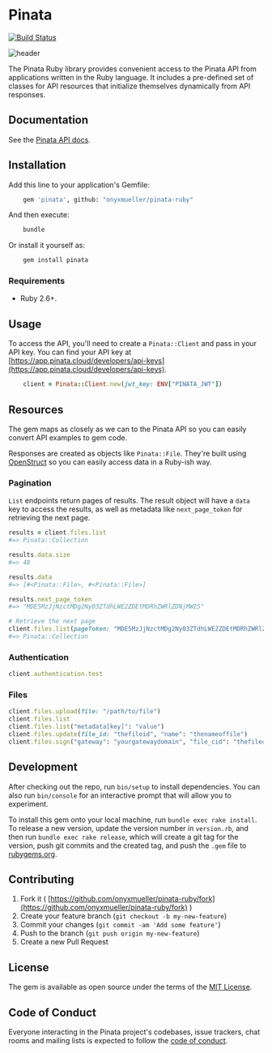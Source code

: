 # Pinata

[![Build Status](https://github.com/onyxmueller/pinata-ruby/actions/workflows/build.yml/badge.svg)](https://github.com/onyxmueller/pinata-ruby/actions/workflows/build.yml)

![header](https://docs.mypinata.cloud/ipfs/QmP9PGe3PdUqmsq8xY4sEW3qgdXx4WT9ictTWCb3qyzz3s?img-format=webp)

The Pinata Ruby library provides convenient access to the Pinata API from applications written in the Ruby language. It includes a pre-defined set of classes for API resources that initialize themselves dynamically from API responses.

## Documentation

See the [Pinata API docs](https://docs.pinata.cloud/api-reference).

## Installation

Add this line to your application's Gemfile:

```sh
    gem 'pinata', github: "onyxmueller/pinata-ruby"
```

And then execute:

```sh
    bundle
```

Or install it yourself as:

```sh
    gem install pinata
```

### Requirements

- Ruby 2.6+.

## Usage

To access the API, you'll need to create a `Pinata::Client` and pass in your API key. You can find your API key at [https://app.pinata.cloud/developers/api-keys](https://app.pinata.cloud/developers/api-keys).

```ruby
    client = Pinata::Client.new(jwt_key: ENV["PINATA_JWT"])
```

## Resources

The gem maps as closely as we can to the Pinata API so you can easily convert API examples to gem code.

Responses are created as objects like `Pinata::File`. They're built using [OpenStruct](https://github.com/ruby/ostruct) so you can easily access data in a Ruby-ish way.

### Pagination

 `List` endpoints return pages of results. The result object will have a `data` key to access the results, as well as metadata like `next_page_token` for retrieving the next page.

```ruby
results = client.files.list
#=> Pinata::Collection

results.data.size
#=> 48

results.data
#=> [#<Pinata::File>, #<Pinata::File>]

results.next_page_token
#=> "MDE5MzJjNzctMDg2Ny03ZTdhLWE2ZDEtMDRhZWRlZDNjMWI5"

# Retrieve the next page
client.files.list(pageToken: "MDE5MzJjNzctMDg2Ny03ZTdhLWE2ZDEtMDRhZWRlZDNjMWI5")
#=> Pinata::Collection
```

### Authentication

```ruby
client.authentication.test
```

### Files

```ruby
client.files.upload(file: "/path/to/file")
client.files.list
client.files.list("metadata[key]": "value")
client.files.update(file_id: "thefileid", "name": "thenameoffile")
client.files.sign("gateway": "yourgatewaydomain", "file_cid": "thefilecid", "expires": 500000)
```

## Development

After checking out the repo, run `bin/setup` to install dependencies. You can also run `bin/console` for an interactive prompt that will allow you to experiment.

To install this gem onto your local machine, run `bundle exec rake install`. To release a new version, update the version number in `version.rb`, and then run `bundle exec rake release`, which will create a git tag for the version, push git commits and the created tag, and push the `.gem` file to [rubygems.org](https://rubygems.org).


## Contributing

1. Fork it ( [https://github.com/onyxmueller/pinata-ruby/fork](https://github.com/onyxmueller/pinata-ruby/fork) )
2. Create your feature branch (`git checkout -b my-new-feature`)
3. Commit your changes (`git commit -am 'Add some feature'`)
4. Push to the branch (`git push origin my-new-feature`)
5. Create a new Pull Request

## License

The gem is available as open source under the terms of the [MIT License](https://opensource.org/licenses/MIT).

## Code of Conduct

Everyone interacting in the Pinata project's codebases, issue trackers, chat rooms and mailing lists is expected to follow the [code of conduct](https://github.com/onyxmueller/pinata-ruby/blob/main/CODE_OF_CONDUCT.md).

